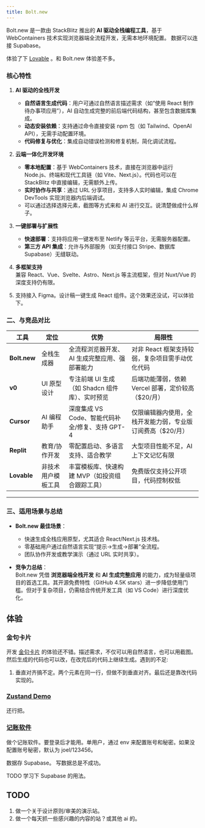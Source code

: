 ```yaml
---
title: Bolt.new
---
```


Bolt.new 是一款由 StackBlitz 推出的 **AI 驱动全栈编程工具**，基于 WebContainers 技术实现浏览器端全流程开发，无需本地环境配置。 数据可以连接 Supabase。

体验了下 [Lovable](https://lovable.dev/) 。和 Bolt.new 体验差不多。

### 核心特性
1. **AI 驱动的全栈开发**  
   - **自然语言生成代码**：用户可通过自然语言描述需求（如“使用 React 制作待办事项应用”），AI 自动生成完整的前后端代码结构，甚至包含数据库集成。
   - **动态安装依赖**：支持通过命令直接安装 npm 包（如 Tailwind、OpenAI API），无需手动配置环境。
   - **代码修复与优化**：集成自动错误检测和修复机制，简化调试流程。

2. **云端一体化开发环境**  
   - **零本地配置**：基于 WebContainers 技术，直接在浏览器中运行 Node.js、终端和现代工具链（如 Vite、Next.js）。代码也可以在 StackBlitz 中直接编辑，无需额外上传。
   - **实时协作与共享**：通过 URL 分享项目，支持多人实时编辑，集成 Chrome DevTools 实现浏览器内后端调试。
   - 可以通过选择选择元素，截图等方式来和 AI 进行交互。说清楚做成什么样子。

3. **一键部署与扩展性**  
   - **快速部署**：支持将应用一键发布至 Netlify 等云平台，无需服务器配置。
   - **第三方 API 集成**：允许与外部服务（如支付接口 Stripe、数据库 Supabase）无缝联动。

4. **多框架支持**  
   兼容 React、Vue、Svelte、Astro、Next.js 等主流框架，但对 Nuxt/Vue 的深度支持仍有限。

5. 支持接入 Figma。设计稿一键生成 React 组件。这个效果还没试，可以体验下。

### **二、与竞品对比**
| **工具**     | **定位**           | **优势**                                        | **局限性**                                                 |
| ------------ | ------------------ | ----------------------------------------------- | ---------------------------------------------------------- |
| **Bolt.new** | 全栈生成器         | 全流程浏览器开发、AI 生成完整应用、强部署能力   | 对非 React 框架支持较弱，复杂项目需手动优化代码            |
| **v0**       | UI 原型设计        | 专注前端 UI 生成（如 Shadcn 组件库）、实时预览  | 后端功能薄弱，依赖 Vercel 部署，定价较高（$20/月）         |
| **Cursor**   | AI 编程助手        | 深度集成 VS Code、智能代码补全/修复、支持 GPT-4 | 仅限编辑器内使用，全栈开发能力弱，专业版订阅费高（$20/月） |
| **Replit**   | 教育/协作开发      | 零配置启动、多语言支持、适合教学                | 大型项目性能不足，AI 上下文记忆有限                        |
| **Lovable**  | 非技术用户模板工具 | 丰富模板库、快速构建 MVP（如投资组合跟踪工具）  | 免费版仅支持公开项目，代码控制权低                         |

---

### **三、适用场景与总结**
- **Bolt.new 最佳场景**：  
  - 快速生成全栈应用原型，尤其适合 React/Next.js 技术栈。  
  - 零基础用户通过自然语言实现“提示→生成→部署”全流程。  
  - 团队协作开发或教学演示（通过 URL 实时共享）。

- **竞争力总结**：  
  Bolt.new 凭借 **浏览器端全栈开发** 和 **AI 生成完整应用** 的能力，成为轻量级项目的首选工具。其开源免费特性（GitHub 4.5K stars）进一步降低使用门槛。但对于复杂项目，仍需结合传统开发工具（如 VS Code）进行深度优化。

## 体验
### 金句卡片
开发 [金句卡片](../l/llm-convert-to-memorable-quote-card.md) 的体验还不错。描述需求，不仅可以用自然语言，也可以用截图。然后生成的代码也可以改，在改完后的代码上继续生成。遇到的不足:
1. 垂直对齐搞不定。两个元素在同一行，但做不到垂直对齐。最后还是靠改代码实现的。

### [Zustand Demo](https://github.com/iamjoel/zustand-v5-demo)
还行把。

### [记账软件](https://bolt.new/~/sb1-vf6zntdt)
做个记账软件。要登录后才能用。单用户，通过 env 来配置账号和秘密。如果没配置账号秘密，默认为 joel/123456。

数据存 Supabase。 写数据总是不成功。 

TODO 学习下 Supabase 的用法。

## TODO
1. 做一个关于设计原则/审美的演示站。
2. 做一个每天抓一些感兴趣的内容的站？或其他 ai 的。